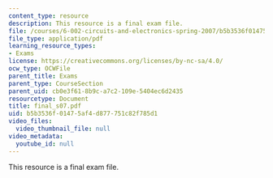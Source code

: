 ```yaml
---
content_type: resource
description: This resource is a final exam file.
file: /courses/6-002-circuits-and-electronics-spring-2007/b5b3536f01475af4d877751c82f785d1_final_s07.pdf
file_type: application/pdf
learning_resource_types:
- Exams
license: https://creativecommons.org/licenses/by-nc-sa/4.0/
ocw_type: OCWFile
parent_title: Exams
parent_type: CourseSection
parent_uid: cb0e3f61-8b9c-a7c2-109e-5404ec6d2435
resourcetype: Document
title: final_s07.pdf
uid: b5b3536f-0147-5af4-d877-751c82f785d1
video_files:
  video_thumbnail_file: null
video_metadata:
  youtube_id: null
---
```

This resource is a final exam file.